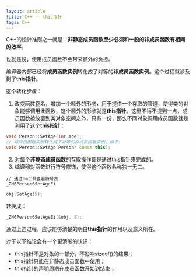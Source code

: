 ```yaml
---
layout: article
title: C++ —— this指针
tags: C++
---
```


<!-- more -->

C++的设计准则之一就是：**非静态成员函数至少必须和一般的非成员函数有相同的效率**。

也就是说，使用成员函数不会带来额外的负担。

编译器内部已经将**成员函数实例**转化成了对等的**非成员函数实例**。这个过程就涉及到了**this指针**。

这个转化步骤：

1. 改变函数签名，增加一个额外的形参，用于提供一个存取的管道，使得类的对象能够调用此函数，这个额外的形参就是**this指针**。这里不得不提到一点，成员函数被放置到类对象空间之外，只有一份，那么不同对象调用成员函数就是利用了这个**this指针**：

```cpp
void Person::SetAge(int age);
// 将成员函数实例转化成了对等的非成员函数实例，如下:
void Person::SetAge(Person* const this);
```

2. 对每个**非静态成员函数**的存取操作都是通过this指针来完成的。
3. 编译器对函数进行符号修饰，使得这个函数名称独一无二。

```shell
// 通过nm工具查看符号表
_ZN6Person6SetAgeEi
```

```cpp
obj.SetAge(5);
```

转换成：

```cpp
_ZN6Person6SetAgeEi(&obj, 5);
```

通过上述过程，应该能够清楚的明白**this指针**的作用以及意义所在。

对于以下结论会有一个更清晰的认识：

+ this指针不是对象的一部分，不影响sizeof()的结果；
+ this指针只能在非静态成员函数中使用；
+ this指针的声明周期在成员函数开始到结束；

